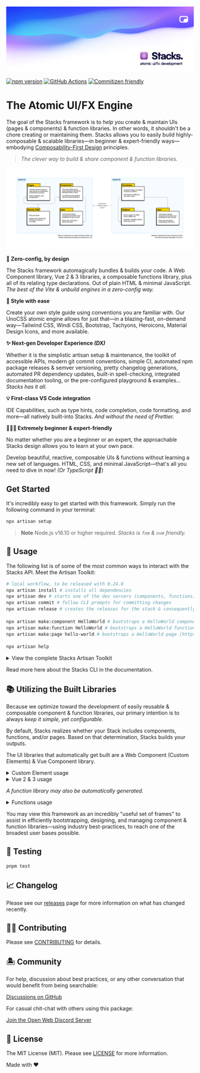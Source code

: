 <p align="center"><img src=".github/art/social.png" alt="Social Card of Stacks"></p>

[![npm version][npm-version-src]][npm-version-href]
[![GitHub Actions][github-actions-src]][github-actions-href]
[![Commitizen friendly](https://img.shields.io/badge/commitizen-friendly-brightgreen.svg)](http://commitizen.github.io/cz-cli/)
<!-- [![npm downloads][npm-downloads-src]][npm-downloads-href] -->
<!-- [![Codecov][codecov-src]][codecov-href] -->

# The Atomic UI/FX Engine

The goal of the Stacks framework is to _help you_ create & maintain UIs (pages & components) & function libraries. In other words, it shouldn't be a chore creating or maintaining them. Stacks allows you to easily build highly-composable & scalable libraries—in beginner & expert-friendly ways—embodying [Composability-First Design](/composability-first-design.md) principles.

> _The clever way to build & share component & function libraries._

![Atomic UI & FX Design](./apps/site/docs/images/diagram.png)

**🤖 Zero-config, by design**

The Stacks framework automagically bundles & builds your code. A Web Component library, Vue 2 & 3 libraries, a composable functions library, plus all of its relating type declarations. Out of plain HTML & minimal JavaScript. _The best of the Vite & unbuild engines in a zero-config way._

**🎨 Style with ease**

Create your own style guide using conventions you are familiar with. Our UnoCSS atomic engine allows for just that—in a blazing-fast, on-demand way—Tailwind CSS, Windi CSS, Bootstrap, Tachyons, Heroicons, Material Design Icons, and more available.

**✨ Next-gen Developer Experience _(DX)_**

Whether it is the simplistic artisan setup & maintenance, the toolkit of accessible APIs, modern git commit conventions, simple CI, automated npm package releases & semver versioning, pretty changelog generations, automated PR dependency updates, built-in spell-checking, integrated documentation tooling, or the pre-configured playground & examples... _Stacks has it all._

**💡 First-class VS Code integration**

IDE Capabilities, such as type hints, code completion, code formatting, and more—all natively built-into Stacks. _And without the need of Prettier._

**🧙🏼‍♀️ Extremely beginner & expert-friendly**

No matter whether you are a beginner or an expert, the approachable Stacks design allows you to learn at your own pace.

Develop beautiful, reactive, composable UIs & functions without learning a new set of languages. HTML, CSS, and minimal JavaScript—that's all you need to dive in now! _(Or TypeScript ✌🏼)_

## Get Started

It's incredibly easy to get started with this framework. Simply run the following command in your terminal:

```bash
npx artisan setup
```

> **Note**
> Node.js v16.10 or higher required. _Stacks is `fnm` & `nvm` friendly._

## 🤖 Usage

The following list is of some of the most common ways to interact with the Stacks API. Meet the Artisan Toolkit:

```bash
# local workflow, to be released with 0.24.0
npx artisan install # installs all dependencies
npx artisan dev # starts one of the dev servers (components, functions, pages, or docs)
npx artisan commit # follow CLI prompts for committing changes
npx artisan release # creates the releases for the stack & consequently, publishes them to npm

npx artisan make:component HelloWorld # bootstraps a HelloWorld component
npx artisan make:function HelloWorld # bootstraps a HelloWorld function
npx artisan make:page hello-world # bootstraps a HelloWorld page (https://127.0.0.1/hello-world)

npx artisan help
```

<details>
<summary>View the complete Stacks Artisan Toolkit</summary>

```bash
npx artisan install # or `pnpm i`
npx artisan fresh # fresh reinstall of all deps

npx artisan dev # starts one of the dev servers (components, functions, pages, or docs)
npx artisan dev:components # starts local playground dev server
npx artisan dev:functions # stubs the functions
npx artisan dev:pages # starts local pages dev server
npx artisan dev:docs # starts local docs dev server

npx artisan make:component HelloWorld
npx artisan make:function hello-world
npx artisan make:page hello-world
npx artisan make:stack hello-world

npx artisan stub # stubs all the libraries
npx artisan stub:components # stubs the component library
npx artisan stub:functions # stubs the function library
npx artisan stub:pages # stubs the pages

npx artisan lint # runs linter
npx artisan lint:fix # runs linter and fixes issues

npx artisan commit # follow CLI prompts for committing staged changes
npx artisan release # creates the releases for the stack & triggers the Release Action (workflow)
npx artisan changelog # generates CHANGELOG.md

# building for production
npx artisan build # select a specific build (follow CLI prompts)
npx artisan build:all # builds all libraries automagically
npx artisan build:elements # builds the Web Component (Custom Element) library
npx artisan build:vue # builds the Vue 2 & 3 libraries
npx artisan build:components # builds the component libraries
npx artisan build:functions # builds the function library
npx artisan build:pages # builds the pages
npx artisan build:types # builds all types

# when deploying to Vercel, Netlify, or GitHub Pages
npx artisan build:playground 
npx artisan build:docs

npx artisan example # select the example to run (follow CLI prompts)

# test your stack
npx artisan test # runs test suite
npx artisan test:unit # runs unit tests
npx artisan test:e2e # runs e2e tests
```

</details>

Read more here about the Stacks CLI in the documentation.

## 📚 Utilizing the Built Libraries

Because we optimize toward the development of easily reusable & composable component & function libraries, our primary intention is to always _keep it simple, yet configurable._

By default, Stacks realizes whether your Stack includes components, functions, and/or pages. Based on that determination, Stacks builds your outputs.

The UI libraries that automatically get built are a Web Component (Custom Elements) & Vue Component library.

<details>
<summary>Custom Element usage</summary>

```bash
npm install my-awesome-library
```

After you installed your Stacks generated library, you can use a "Custom Element" (Web Component) in the following way:

```html
<html>
  <body>
    <hello-world name="Jane Doe"></hello-world>
    <script src="my-awesome-library.js"></script>
  </body>
</html>
```
</details>

<details>
<summary>Vue 2 & 3 usage</summary>

```bash
npm install my-awesome-library
```

After you installed your Stacks generated library, you can use your Vue Components in the following way:

```vue
<script setup lang="ts">
import HelloWorld from 'my-awesome-library'
</script>

<template>
  <HelloWorld name="J Doe" />
</template>
```
</details>

_A function library may also be automatically generated._

<details>
<summary>Functions usage</summary>

```bash
npm install hello-world-library
```

After you installed your Stacks generated library, you can use your functions in the following way:

```ts
import { count, increment } from 'hello-world-library'

console.log('count is', count)

increment()

console.log('increased count is', count)
```
</details>

You may view this framework as an incredibly "useful set of frames" to assist in efficiently bootstrapping, designing, and managing component & function libraries—using industry best-practices, to reach one of the broadest user bases possible.

## 🧪 Testing

```bash
pnpm test
```

## 📈 Changelog

Please see our [releases](https://github.com/openwebstacks/stacks-framework/releases) page for more information on what has changed recently.

## 💪🏼 Contributing

Please see [CONTRIBUTING](.github/CONTRIBUTING.md) for details.

## 🏝 Community

For help, discussion about best practices, or any other conversation that would benefit from being searchable:

[Discussions on GitHub](https://github.com/openwebstacks/stacks-framework/discussions)

For casual chit-chat with others using this package:

[Join the Open Web Discord Server](https://discord.ow3.org)

## 📄 License

The MIT License (MIT). Please see [LICENSE](LICENSE.md) for more information.

Made with ❤️

<!-- Badges -->
[npm-version-src]: https://img.shields.io/npm/v/@ow3/hello-world-vue?style=flat-square
[npm-version-href]: https://npmjs.com/package/@ow3/hello-world-vue

[npm-downloads-src]: https://img.shields.io/npm/dm/@ow3/hello-world-vue?style=flat-square
[npm-downloads-href]: https://npmjs.com/package/@ow3/hello-world-vue

[github-actions-src]: https://img.shields.io/github/workflow/status/openwebstacks/stacks-framework/CI/main?style=flat-square
[github-actions-href]: https://github.com/openwebstacks/stacks-framework/actions?query=workflow%3Aci

<!-- [codecov-src]: https://img.shields.io/codecov/c/gh/openwebstacks/stacks-framework/main?style=flat-square
[codecov-href]: https://codecov.io/gh/openwebstacks/stacks-framework -->
